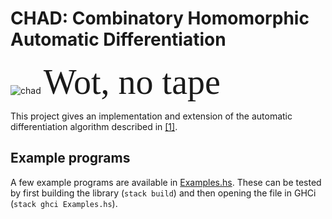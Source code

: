# CHAD: Combinatory Homomorphic Automatic Differentiation
![chad](https://upload.wikimedia.org/wikipedia/commons/thumb/7/77/KilroySchematic.svg/1024px-KilroySchematic.svg.png)
<span style="font-family:Papyrus; font-size:4em;">Wot, no tape </span>

This project gives an implementation and extension of the automatic differentiation algorithm described in [[1]](https://arxiv.org/abs/2007.05283).

## Example programs
A few example programs are available in [Examples.hs](./Examples.hs). These can be tested by first building the library (`stack build`) and then opening the file in GHCi (`stack ghci Examples.hs`).

